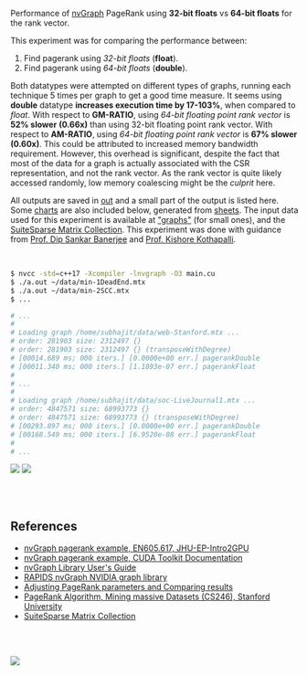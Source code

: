 Performance of [nvGraph] PageRank using **32-bit floats** vs **64-bit floats**
for the rank vector.

This experiment was for comparing the performance between:
1. Find pagerank using *32-bit floats* (**float**).
2. Find pagerank using *64-bit floats* (**double**).

Both datatypes were attempted on different types of graphs, running each
technique 5 times per graph to get a good time measure. It seems using
**double** datatype **increases execution time by 17-103%**, when compared to
*float*. With respect to **GM-RATIO**, using *64-bit floating point rank vector*
is **52% slower** **(0.66x)** than using 32-bit floating point rank vector. With
respect to **AM-RATIO**, using *64-bit floating point rank vector* is **67%
slower (0.60x)**. This could be attributed to increased memory bandwidth
requirement. However, this overhead is significant, despite the fact that most
of the data for a graph is actually associated with the CSR representation, and
not the rank vector. As the rank vector is quite likely accessed randomly, low
memory coalescing might be the *culprit* here.

All outputs are saved in [out](out/) and a small part of the output is listed
here. Some [charts] are also included below, generated from [sheets]. The input
data used for this experiment is available at ["graphs"] (for small ones), and
the [SuiteSparse Matrix Collection]. This experiment was done with guidance
from [Prof. Dip Sankar Banerjee] and [Prof. Kishore Kothapalli].

<br>

```bash
$ nvcc -std=c++17 -Xcompiler -lnvgraph -O3 main.cu
$ ./a.out ~/data/min-1DeadEnd.mtx
$ ./a.out ~/data/min-2SCC.mtx
$ ...

# ...
#
# Loading graph /home/subhajit/data/web-Stanford.mtx ...
# order: 281903 size: 2312497 {}
# order: 281903 size: 2312497 {} (transposeWithDegree)
# [00014.689 ms; 000 iters.] [0.0000e+00 err.] pagerankDouble
# [00011.340 ms; 000 iters.] [1.1893e-07 err.] pagerankFloat
#
# ...
#
# Loading graph /home/subhajit/data/soc-LiveJournal1.mtx ...
# order: 4847571 size: 68993773 {}
# order: 4847571 size: 68993773 {} (transposeWithDegree)
# [00293.897 ms; 000 iters.] [0.0000e+00 err.] pagerankDouble
# [00168.549 ms; 000 iters.] [6.9520e-08 err.] pagerankFloat
#
# ...
```

[![](https://i.imgur.com/rYpzAlM.png)][sheetp]
[![](https://i.imgur.com/q9kgf0Z.png)][sheetp]

<br>
<br>


## References

- [nvGraph pagerank example, EN605.617, JHU-EP-Intro2GPU](https://github.com/JHU-EP-Intro2GPU/EN605.617/blob/master/module9/nvgraph_examples/nvgraph_Pagerank.cpp)
- [nvGraph pagerank example, CUDA Toolkit Documentation](https://docs.nvidia.com/cuda/archive/10.0/nvgraph/index.html#nvgraph-pagerank-example)
- [nvGraph Library User's Guide](https://docs.nvidia.com/cuda/archive/10.1/pdf/nvGRAPH_Library.pdf)
- [RAPIDS nvGraph NVIDIA graph library][nvGraph]
- [Adjusting PageRank parameters and Comparing results](https://arxiv.org/abs/2108.02997)
- [PageRank Algorithm, Mining massive Datasets (CS246), Stanford University](https://www.youtube.com/watch?v=ke9g8hB0MEo)
- [SuiteSparse Matrix Collection]

<br>
<br>

[![](https://i.imgur.com/wmbbEzJ.jpg)](https://www.youtube.com/watch?v=rKv_l1RnSqs)

[Prof. Dip Sankar Banerjee]: https://sites.google.com/site/dipsankarban/
[Prof. Kishore Kothapalli]: https://www.iiit.ac.in/people/faculty/kkishore/
[SuiteSparse Matrix Collection]: https://sparse.tamu.edu
[nvGraph]: https://github.com/rapidsai/nvgraph
["graphs"]: https://github.com/puzzlef/graphs
[charts]: https://photos.app.goo.gl/eA471JBX91eGxvuy7
[sheets]: https://docs.google.com/spreadsheets/d/1GKfPQQzqbchRDfxa_6Ajqskgz_JmjOUnYTpf9AJP6bg/edit?usp=sharing
[sheetp]: https://docs.google.com/spreadsheets/d/e/2PACX-1vQykW749moJ_5S-6Sb_Us7uxuMVfQDD8KfQR8F4j0OOoA073f9tH4bd4rrWKcUnsg_UxCrblwlIM_d2/pubhtml
